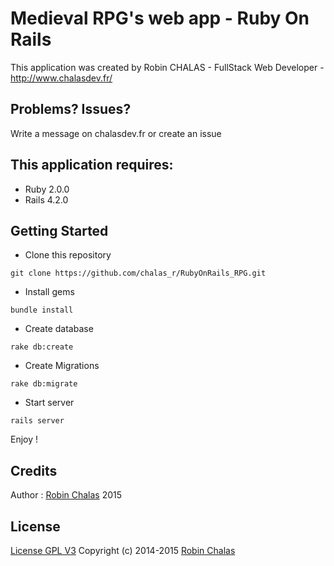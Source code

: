 Medieval RPG's web app - Ruby On Rails
================

This application was created by Robin CHALAS - FullStack Web Developer -  http://www.chalasdev.fr/

Problems? Issues?
--------------

Write a message on chalasdev.fr or create an issue

This application requires:
-------------

- Ruby 2.0.0
- Rails 4.2.0

Getting Started
---------------

  - Clone this repository

  ``` git clone https://github.com/chalas_r/RubyOnRails_RPG.git ```

  - Install gems

  ``` bundle install ```

  - Create database

  ``` rake db:create ```

  - Create Migrations

  ``` rake db:migrate ```

  - Start server

  ``` rails server ```

Enjoy !

Credits
-------

Author : [Robin Chalas](http://www.chalasdev.fr/) 2015

License
-------

[License GPL V3](http://opensource.org/licenses/GPL-3.0)
Copyright (c) 2014-2015 [Robin Chalas](http://www.chaladev.fr/)
